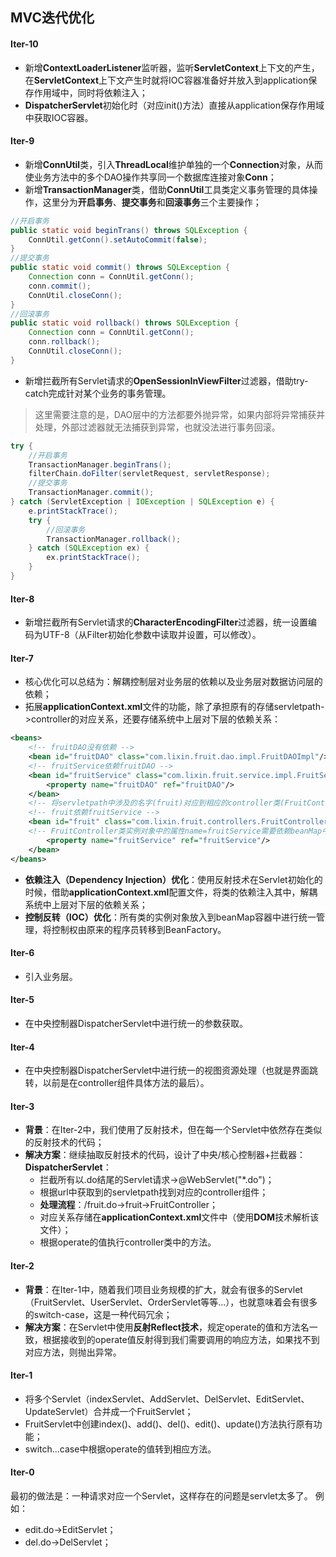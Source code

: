 ## MVC迭代优化

#### Iter-10

- 新增**ContextLoaderListener**监听器，监听**ServletContext**上下文的产生，在**ServletContext**上下文产生时就将IOC容器准备好并放入到application保存作用域中，同时将依赖注入；
- **DispatcherServlet**初始化时（对应init()方法）直接从application保存作用域中获取IOC容器。

#### Iter-9

- 新增**ConnUtil**类，引入**ThreadLocal**维护单独的一个**Connection**对象，从而使业务方法中的多个DAO操作共享同一个数据库连接对象**Conn**；
- 新增**TransactionManager**类，借助**ConnUtil**工具类定义事务管理的具体操作，这里分为**开启事务**、**提交事务**和**回滚事务**三个主要操作；

```java
//开启事务
public static void beginTrans() throws SQLException {
    ConnUtil.getConn().setAutoCommit(false);
}
//提交事务
public static void commit() throws SQLException {
    Connection conn = ConnUtil.getConn();
    conn.commit();
    ConnUtil.closeConn();
}
//回滚事务
public static void rollback() throws SQLException {
    Connection conn = ConnUtil.getConn();
    conn.rollback();
    ConnUtil.closeConn();
}
```

- 新增拦截所有Servlet请求的**OpenSessionInViewFilter**过滤器，借助try-catch完成针对某个业务的事务管理。
> 这里需要注意的是，DAO层中的方法都要外抛异常，如果内部将异常捕获并处理，外部过滤器就无法捕获到异常，也就没法进行事务回滚。

```java
try {
    //开启事务
    TransactionManager.beginTrans();
    filterChain.doFilter(servletRequest, servletResponse);
    //提交事务
    TransactionManager.commit();
} catch (ServletException | IOException | SQLException e) {
    e.printStackTrace();
    try {
        //回滚事务
        TransactionManager.rollback();
    } catch (SQLException ex) {
        ex.printStackTrace();
    }
}
```

#### Iter-8

- 新增拦截所有Servlet请求的**CharacterEncodingFilter**过滤器，统一设置编码为UTF-8（从Filter初始化参数中读取并设置，可以修改）。

#### Iter-7

- 核心优化可以总结为：解耦控制层对业务层的依赖以及业务层对数据访问层的依赖；
- 拓展**applicationContext.xml**文件的功能，除了承担原有的存储servletpath->controller的对应关系，还要存储系统中上层对下层的依赖关系：
```xml
<beans>
    <!-- fruitDAO没有依赖 -->
    <bean id="fruitDAO" class="com.lixin.fruit.dao.impl.FruitDAOImpl"/>
    <!-- fruitService依赖fruitDAO -->
    <bean id="fruitService" class="com.lixin.fruit.service.impl.FruitServiceImpl">
        <property name="fruitDAO" ref="fruitDAO"/>
    </bean>
    <!-- 将servletpath中涉及的名字(fruit)对应到相应的controller类(FruitController)来处理 -->
    <!-- fruit依赖fruitService -->
    <bean id="fruit" class="com.lixin.fruit.controllers.FruitController">
    <!-- FruitController类实例对象中的属性name=fruitService需要依赖beanMap中id=ref=fruitService的实例对象 -->
        <property name="fruitService" ref="fruitService"/>
    </bean>
</beans>
```
- **依赖注入（Dependency Injection）优化**：使用反射技术在Servlet初始化的时候，借助**applicationContext.xml**配置文件，将类的依赖注入其中，解耦系统中上层对下层的依赖关系；
- **控制反转（IOC）优化**：所有类的实例对象放入到beanMap容器中进行统一管理，将控制权由原来的程序员转移到BeanFactory。

#### Iter-6

- 引入业务层。

#### Iter-5

- 在中央控制器DispatcherServlet中进行统一的参数获取。

#### Iter-4

- 在中央控制器DispatcherServlet中进行统一的视图资源处理（也就是界面跳转，以前是在controller组件具体方法的最后）。

#### Iter-3

- **背景**：在Iter-2中，我们使用了反射技术，但在每一个Servlet中依然存在类似的反射技术的代码；
- **解决方案**：继续抽取反射技术的代码，设计了中央/核心控制器+拦截器：**DispatcherServlet**：
    - 拦截所有以.do结尾的Servlet请求->@WebServlet("*.do")；
    - 根据url中获取到的servletpath找到对应的controller组件；
    - **处理流程**：/fruit.do->fruit->FruitController；
    - 对应关系存储在**applicationContext.xml**文件中（使用**DOM**技术解析该文件）；
    - 根据operate的值执行controller类中的方法。

#### Iter-2

- **背景**：在Iter-1中，随着我们项目业务规模的扩大，就会有很多的Servlet（FruitServlet、UserServlet、OrderServlet等等...），也就意味着会有很多的switch-case，这是一种代码冗余；
- **解决方案**：在Servlet中使用**反射Reflect技术**，规定operate的值和方法名一致，根据接收到的operate值反射得到我们需要调用的响应方法，如果找不到对应方法，则抛出异常。

#### Iter-1

- 将多个Servlet（indexServlet、AddServlet、DelServlet、EditServlet、UpdateServlet）合并成一个FruitServlet；
- FruitServlet中创建index()、add()、del()、edit()、update()方法执行原有功能；
- switch...case中根据operate的值转到相应方法。

#### Iter-0

最初的做法是：一种请求对应一个Servlet，这样存在的问题是servlet太多了。
例如：
- edit.do->EditServlet；
- del.do->DelServlet；